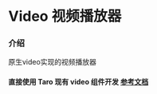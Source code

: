 # Video 视频播放器

### 介绍

原生video实现的视频播放器

#### 直接使用 Taro 现有 video 组件开发 [参考文档](https://docs.taro.zone/docs/components/media/video)